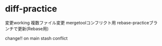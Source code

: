 # diff-practice
変更working
複数ファイル変更
mergetoolコンフリクト用
rebase-practiceブランチで更新(Rebase用)

change!! on main
stash conflict